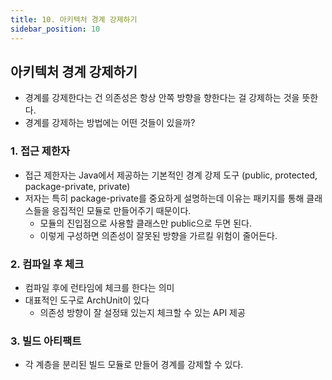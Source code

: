 ```yaml
---
title: 10. 아키텍처 경계 강제하기
sidebar_position: 10
---
```

## 아키텍처 경계 강제하기
- 경계를 강제한다는 건 의존성은 항상 안쪽 방향을 향한다는 걸 강제하는 것을 뜻한다.
- 경계를 강제하는 방법에는 어떤 것들이 있을까?
### 1. 접근 제한자
- 접근 제한자는 Java에서 제공하는 기본적인 경계 강제 도구 (public, protected, package-private, private)
- 저자는 특히 package-private를 중요하게 설명하는데 이유는 패키지를 통해 클래스들을 응집적인 모듈로 만들어주기 때문이다.
  - 모듈의 진입점으로 사용할 클래스만 public으로 두면 된다.
  - 이렇게 구성하면 의존성이 잘못된 방향을 가르킬 위험이 줄어든다.
### 2. 컴파일 후 체크
- 컴파일 후에 런타임에 체크를 한다는 의미
- 대표적인 도구로 ArchUnit이 있다
  - 의존성 방향이 잘 설정돼 있는지 체크할 수 있는 API 제공
### 3. 빌드 아티팩트
- 각 계층을 분리된 빌드 모듈로 만들어 경계를 강제할 수 있다.